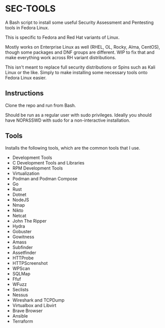# SEC-TOOLS

A Bash script to install some useful Security Assessment and Pentesting tools in Fedora Linux.

This is specific to Fedora and Red Hat variants of Linux.

Mostly works on Enterprise Linux as well (RHEL, OL, Rocky, Alma, CentOS), though some packages and DNF groups are different. 
WIP to fix that and make everything work across RH variant distributions.

This isn't meant to replace full security distributions or Spins such as Kali Linux or the like. Simply to make installing some necessary tools onto Fedora Linux easier.

## Instructions

Clone the repo and run from Bash.

Should be run as a regular user with sudo privileges. Ideally you should have NOPASSWD with sudo for a non-interactive installation.

## Tools

Installs the following tools, which are the common tools that I use.

- Development Tools
- C Development Tools and Libraries
- RPM Development Tools
- Virtualization
- Podman and Podman Compose
- Go
- Rust
- Dotnet
- NodeJS
- Nmap
- Nikto
- Netcat
- John The Ripper
- Hydra
- Gobuster
- Gowitness
- Amass
- Subfinder
- Assetfinder
- HTTProbe
- HTTPScreenshot
- WPScan
- SQLMap
- Ffuf
- WFuzz
- Seclists
- Nessus
- Wireshark and TCPDump
- Virtualbox and Libvirt
- Brave Browser
- Ansible
- Terraform
